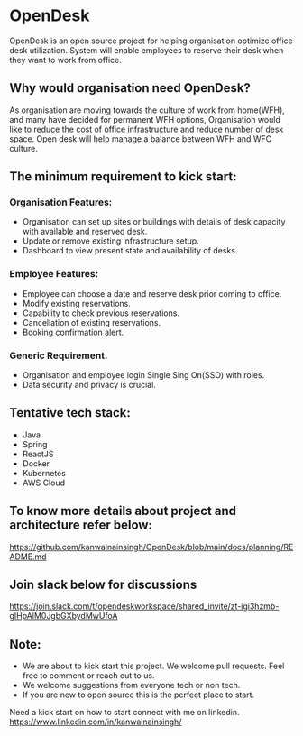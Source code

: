 # OpenDesk
OpenDesk is an open source project for helping organisation optimize office desk utilization. System will enable employees to reserve their desk when they want to work from office.

## Why would organisation need OpenDesk?
As organisation are moving towards the culture of work from home(WFH), and many have decided for permanent WFH options, Organisation would like to reduce the cost of office infrastructure and reduce number of desk space. Open desk will help manage a balance between WFH and WFO culture.

## The minimum requirement to kick start:
 
### Organisation Features:
- Organisation can set up sites or buildings with details of desk capacity with available and reserved desk.
- Update or remove existing infrastructure setup.
- Dashboard to view present state and availability of desks. 

### Employee Features:
- Employee can choose a date and reserve desk prior coming to office.
- Modify existing reservations.
- Capability to check previous reservations.
- Cancellation of existing reservations.
- Booking confirmation alert.

### Generic Requirement.
- Organisation and employee login Single Sing On(SSO) with roles.
- Data security and privacy is crucial.


## Tentative tech stack:
- Java
- Spring 
- ReactJS
- Docker
- Kubernetes
- AWS Cloud

## To know more details about project and architecture refer below:

 https://github.com/kanwalnainsingh/OpenDesk/blob/main/docs/planning/README.md

## Join slack below for discussions

https://join.slack.com/t/opendeskworkspace/shared_invite/zt-igi3hzmb-gIHpAlM0JgbGXbydMwUfoA 

## Note: 
- We are about to kick start this project. We welcome pull requests. Feel free to comment or reach out to us. 
- We welcome suggestions from everyone tech or non tech.
- If you are new to open source this is the perfect place to start.

Need a kick start on how to start connect with me on linkedin. https://www.linkedin.com/in/kanwalnainsingh/ 

